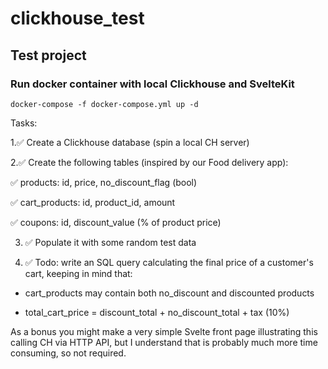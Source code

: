 # clickhouse_test
## Test project

### Run docker container with local Clickhouse and SvelteKit
<!-- Make copy of .env.example and rename it to .env. -->
```
docker-compose -f docker-compose.yml up -d
```

Tasks:

1.✅ Create a Clickhouse database (spin a local CH server) 

2.✅ Create the following tables (inspired by our Food delivery app): 

 ✅ products: id, price, no_discount_flag (bool)

 ✅ cart_products: id, product_id, amount

 ✅ coupons: id, discount_value (% of product price)

3. ✅ Populate it with some random test data

4. ✅ Todo: write an SQL query calculating the final price of a customer's cart, keeping in mind that:

- cart_products may contain both no_discount and discounted products

- total_cart_price = discount_total + no_discount_total + tax (10%)


As a bonus you might make a very simple Svelte front page illustrating this calling CH via HTTP API, but I understand that is probably much more time consuming, so not required.